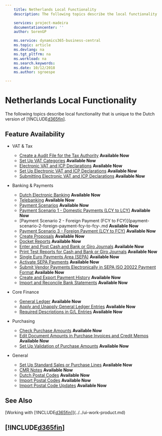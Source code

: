```yaml
---
    title: Netherlands Local Functionality
    description: The following topics describe the local functionality in the Dutch version of Business Central.

    services: project-madeira
    documentationcenter: ''
    author: SorenGP

    ms.service: dynamics365-business-central
    ms.topic: article
    ms.devlang: na
    ms.tgt_pltfrm: na
    ms.workload: na
    ms.search.keywords:
    ms.date: 10/12/2018
    ms.author: sgroespe

---
```

# Netherlands Local Functionality
The following topics describe local functionality that is unique to the Dutch version of [!INCLUDE[d365fin](../../includes/d365fin_md.md)].  

## Feature Availability  

* VAT & Tax
    * [Create a Audit File for the Tax Authority](how-to-create-an-audit-file-for-the-tax-authority.md) **Available Now**
    * [Set Up VAT Categories](how-to-set-up-vat-categories.md) **Available Now**
    * [Electronic VAT and ICP Declarations](electronic-vat-and-icp-declarations.md) **Available Now**
    * [Set Up Electronic VAT and ICP Declarations](how-to-set-up-electronic-vat-and-icp-declarations.md) **Available Now**
    * [Submitting Electronic VAT and ICP Declarations](electronic-vat-and-icp-declarations.md) **Available Now**

* Banking & Payments
    * [Dutch Electronic Banking](dutch-electronic-banking.md) **Available Now**
    * [Telebanking](telebanking.md) **Available Now**
    * [Payment Scenarios](payment-scenarios.md) **Available Now**
    * [Payment Scenario 1 - Domestic Payments (LCY to LCY)](payment-scenario-1-domestic-payments-lcy-to-lcy-.md) **Available Now**  
    * [Payment Scenario 2 - Foreign Payment (FCY to FCY)](payment-scenario-2-foreign-payment-fcy-to-fcy-.md **Available Now**  
    * [Payment Scenario 3 - Foreign Payment (LCY  to FCY)](payment-scenario-3-foreign-payment-lcy-to-fcy-.md) **Available Now**
    * [Create Proposals](how-to-create-proposals.md) **Available Now**
    * [Docket Reports](docket-reports.md) **Available Now**
    * [Enter and Post Cash and Bank or Giro Journals](how-to-enter-and-post-cash-and-bank-or-giro-journals.md) **Available Now**
    * [Print Test Reports for Cash and Bank or Giro Journals](how-to-print-the-test-reports-for-cash-and-bank-or-giro-journals.md) **Available Now**
    * [Single Euro Payments Area (SEPA)](single-euro-payments-area-sepa-.md) **Available Now**
    * [Activate SEPA Payments](how-to-activate-sepa-payments.md) **Available Now**
    * [Submit Vendor Payments Electronically in SEPA ISO 20022 Payment Format](how-to-submit-vendor-payments-electronically-in-sepa-iso-20022-payment-format.md) **Available Now**
    * [Create and Export Payment History](how-to-create-and-export-payment-history.md) **Available Now**
    * [Import and Reconcile Bank Statements](how-to-import-and-reconcile-bank-statements.md) **Available Now**

* Core Finance
    * [General Ledger](general-ledger.md) **Available Now**
    * [Apply and Unapply General Ledger Entries](how-to-apply-and-unapply-general-ledger-entries.md) **Available Now**
    * [Required Descriptions in G/L Entries](required-descriptions-in-g-l-entry.md) **Available Now**

* Purchasing
    * [Check Purchase Amounts](check-purchase-amounts.md) **Available Now**
    * [Edit Document Amounts in Purchase Invoices and Credit Memos](how-to-edit-document-amounts-in-purchase-invoices-and-credit-memos.md) **Available Now**  
    * [Set Up Validation of Purchase Amounts](how-to-set-up-validation-of-purchase-amounts.md) **Available Now**

* General
    * [Set Up Standard Sales or Purchase Lines](how-to-set-up-standard-sales-or-purchase-lines.md) **Available Now**
    * [CMR Notes](cmr-notes.md) **Available Now**
    * [Dutch Postal Codes](dutch-post-codes.md) **Available Now**
    * [Import Postal Codes](how-to-import-post-codes.md) **Available Now**
    * [Import Postal Code Updates](how-to-import-post-code-updates.md) **Available Now**  

## See Also
[Working with [!INCLUDE[d365fin](../../includes/d365fin_md.md)]](../../ui-work-product.md)  

## [!INCLUDE[d365fin](../../includes/free_trial_md.md)]  
